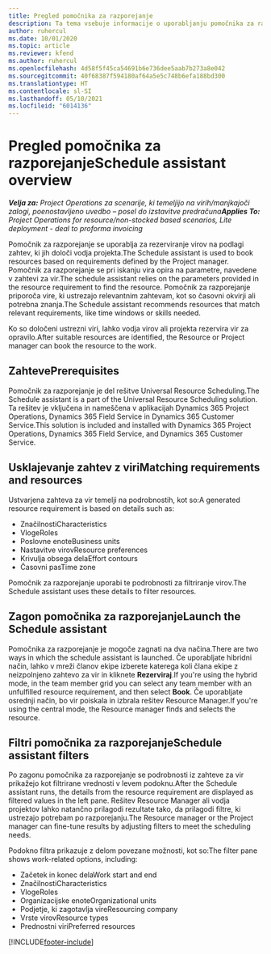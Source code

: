 ```yaml
---
title: Pregled pomočnika za razporejanje
description: Ta tema vsebuje informacije o uporabljanju pomočnika za razporejanje pri rezervaciji virov.
author: ruhercul
ms.date: 10/01/2020
ms.topic: article
ms.reviewer: kfend
ms.author: ruhercul
ms.openlocfilehash: 4d58f5f45ca54691b6e736dee5aab7b273a8e042
ms.sourcegitcommit: 40f68387f594180af64a5e5c748b6efa188bd300
ms.translationtype: HT
ms.contentlocale: sl-SI
ms.lasthandoff: 05/10/2021
ms.locfileid: "6014136"
---
```

# <a name="schedule-assistant-overview"></a><span data-ttu-id="7908c-103">Pregled pomočnika za razporejanje</span><span class="sxs-lookup"><span data-stu-id="7908c-103">Schedule assistant overview</span></span>

<span data-ttu-id="7908c-104">_**Velja za:** Project Operations za scenarije, ki temeljijo na virih/manjkajoči zalogi, poenostavljeno uvedbo – posel do izstavitve predračuna_</span><span class="sxs-lookup"><span data-stu-id="7908c-104">_**Applies To:** Project Operations for resource/non-stocked based scenarios, Lite deployment - deal to proforma invoicing_</span></span>

<span data-ttu-id="7908c-105">Pomočnik za razporejanje se uporablja za rezerviranje virov na podlagi zahtev, ki jih določi vodja projekta.</span><span class="sxs-lookup"><span data-stu-id="7908c-105">The Schedule assistant is used to book resources based on requirements defined by the Project manager.</span></span> <span data-ttu-id="7908c-106">Pomočnik za razporejanje se pri iskanju vira opira na parametre, navedene v zahtevi za vir.</span><span class="sxs-lookup"><span data-stu-id="7908c-106">The schedule assistant relies on the parameters provided in the resource requirement to find the resource.</span></span> <span data-ttu-id="7908c-107">Pomočnik za razporejanje priporoča vire, ki ustrezajo relevantnim zahtevam, kot so časovni okvirji ali potrebna znanja.</span><span class="sxs-lookup"><span data-stu-id="7908c-107">The Schedule assistant recommends resources that match relevant requirements, like time windows or skills needed.</span></span>

<span data-ttu-id="7908c-108">Ko so določeni ustrezni viri, lahko vodja virov ali projekta rezervira vir za opravilo.</span><span class="sxs-lookup"><span data-stu-id="7908c-108">After suitable resources are identified, the Resource or Project manager can book the resource to the work.</span></span>

## <a name="prerequisites"></a><span data-ttu-id="7908c-109">Zahteve</span><span class="sxs-lookup"><span data-stu-id="7908c-109">Prerequisites</span></span>

<span data-ttu-id="7908c-110">Pomočnik za razporejanje je del rešitve Universal Resource Scheduling.</span><span class="sxs-lookup"><span data-stu-id="7908c-110">The Schedule assistant is a part of the Universal Resource Scheduling solution.</span></span> <span data-ttu-id="7908c-111">Ta rešitev je vključena in nameščena v aplikacijah Dynamics 365 Project Operations, Dynamics 365 Field Service in Dynamics 365 Customer Service.</span><span class="sxs-lookup"><span data-stu-id="7908c-111">This solution is included and installed with Dynamics 365 Project Operations, Dynamics 365 Field Service, and Dynamics 365 Customer Service.</span></span>

## <a name="matching-requirements-and-resources"></a><span data-ttu-id="7908c-112">Usklajevanje zahtev z viri</span><span class="sxs-lookup"><span data-stu-id="7908c-112">Matching requirements and resources</span></span>

<span data-ttu-id="7908c-113">Ustvarjena zahteva za vir temelji na podrobnostih, kot so:</span><span class="sxs-lookup"><span data-stu-id="7908c-113">A generated resource requirement is based on details such as:</span></span>

-   <span data-ttu-id="7908c-114">Značilnosti</span><span class="sxs-lookup"><span data-stu-id="7908c-114">Characteristics</span></span>
-   <span data-ttu-id="7908c-115">Vloge</span><span class="sxs-lookup"><span data-stu-id="7908c-115">Roles</span></span>
-   <span data-ttu-id="7908c-116">Poslovne enote</span><span class="sxs-lookup"><span data-stu-id="7908c-116">Business units</span></span>
-   <span data-ttu-id="7908c-117">Nastavitve virov</span><span class="sxs-lookup"><span data-stu-id="7908c-117">Resource preferences</span></span>
-   <span data-ttu-id="7908c-118">Krivulja obsega dela</span><span class="sxs-lookup"><span data-stu-id="7908c-118">Effort contours</span></span>
-   <span data-ttu-id="7908c-119">Časovni pas</span><span class="sxs-lookup"><span data-stu-id="7908c-119">Time zone</span></span>

<span data-ttu-id="7908c-120">Pomočnik za razporejanje uporabi te podrobnosti za filtriranje virov.</span><span class="sxs-lookup"><span data-stu-id="7908c-120">The Schedule assistant uses these details to filter resources.</span></span>

## <a name="launch-the-schedule-assistant"></a><span data-ttu-id="7908c-121">Zagon pomočnika za razporejanje</span><span class="sxs-lookup"><span data-stu-id="7908c-121">Launch the Schedule assistant</span></span>

<span data-ttu-id="7908c-122">Pomočnika za razporejanje je mogoče zagnati na dva načina.</span><span class="sxs-lookup"><span data-stu-id="7908c-122">There are two ways in which the schedule assistant is launched.</span></span> <span data-ttu-id="7908c-123">Če uporabljate hibridni način, lahko v mreži članov ekipe izberete katerega koli člana ekipe z neizpolnjeno zahtevo za vir in kliknete **Rezerviraj**.</span><span class="sxs-lookup"><span data-stu-id="7908c-123">If you're using the hybrid mode, in the team member grid you can select any team member with an unfulfilled resource requirement, and then select **Book**.</span></span> <span data-ttu-id="7908c-124">Če uporabljate osrednji način, bo vir poiskala in izbrala rešitev Resource Manager.</span><span class="sxs-lookup"><span data-stu-id="7908c-124">If you're using the central mode, the Resource manager finds and selects the resource.</span></span>

## <a name="schedule-assistant-filters"></a><span data-ttu-id="7908c-125">Filtri pomočnika za razporejanje</span><span class="sxs-lookup"><span data-stu-id="7908c-125">Schedule assistant filters</span></span>

<span data-ttu-id="7908c-126">Po zagonu pomočnika za razporejanje se podrobnosti iz zahteve za vir prikažejo kot filtrirane vrednosti v levem podoknu.</span><span class="sxs-lookup"><span data-stu-id="7908c-126">After the Schedule assistant runs, the details from the resource requirement are displayed as filtered values in the left pane.</span></span> <span data-ttu-id="7908c-127">Rešitev Resource Manager ali vodja projektov lahko natančno prilagodi rezultate tako, da prilagodi filtre, ki ustrezajo potrebam po razporejanju.</span><span class="sxs-lookup"><span data-stu-id="7908c-127">The Resource manager or the Project manager can fine-tune results by adjusting filters to meet the scheduling needs.</span></span>

<span data-ttu-id="7908c-128">Podokno filtra prikazuje z delom povezane možnosti, kot so:</span><span class="sxs-lookup"><span data-stu-id="7908c-128">The filter pane shows work-related options, including:</span></span>

-   <span data-ttu-id="7908c-129">Začetek in konec dela</span><span class="sxs-lookup"><span data-stu-id="7908c-129">Work start and end</span></span>
-   <span data-ttu-id="7908c-130">Značilnosti</span><span class="sxs-lookup"><span data-stu-id="7908c-130">Characteristics</span></span>
-   <span data-ttu-id="7908c-131">Vloge</span><span class="sxs-lookup"><span data-stu-id="7908c-131">Roles</span></span>
-   <span data-ttu-id="7908c-132">Organizacijske enote</span><span class="sxs-lookup"><span data-stu-id="7908c-132">Organizational units</span></span>
-   <span data-ttu-id="7908c-133">Podjetje, ki zagotavlja vire</span><span class="sxs-lookup"><span data-stu-id="7908c-133">Resourcing company</span></span>
-   <span data-ttu-id="7908c-134">Vrste virov</span><span class="sxs-lookup"><span data-stu-id="7908c-134">Resource types</span></span>
-   <span data-ttu-id="7908c-135">Prednostni viri</span><span class="sxs-lookup"><span data-stu-id="7908c-135">Preferred resources</span></span>


[!INCLUDE[footer-include](../includes/footer-banner.md)]